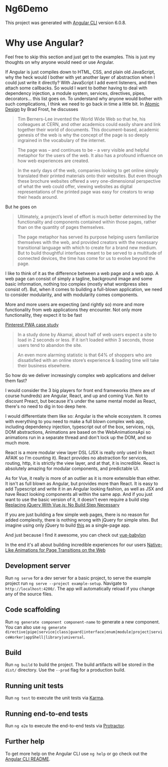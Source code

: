 # Ng6Demo

This project was generated with [Angular CLI](https://github.com/angular/angular-cli) version 6.0.8.

# Why use Angular?

Feel free to skip this section and just get to the examples. This is just my thoughts on why anyone would need or use Angular. 

If Angular is just compiles down to HTML, CSS, and plain old JavaScript, why the heck would I bother with yet another layer of abstraction when I could just write it directly? With JavaScript I add event listeners, and then attach some callbacks. So would I want to bother having to deal with dependency injection, a module system, services, directives, pipes, decorators... this list goes on. To understand why anyone would bother with such complications, I think we need to go back in time a little bit. In [Atomic Design](http://atomicdesign.bradfrost.com) by Brad Frost, he discusses

> Tim Berners-Lee invented the World Wide Web so that he, his colleagues at CERN, and other academics could easily share and link together their world of documents. This document-based, academic genesis of the web is why the concept of the page is so deeply ingrained in the vocabulary of the internet.

> The page was – and continues to be – a very visible and helpful metaphor for the users of the web. It also has a profound influence on how web experiences are created.

> In the early days of the web, companies looking to get online simply translated their printed materials onto their websites. But even though these brochure websites offered a very one-dimensional perspective of what the web could offer, viewing websites as digital representations of the printed page was easy for creators to wrap their heads around.

But he goes on

> Ultimately, a project’s level of effort is much better determined by the functionality and components contained within those pages, rather than on the quantity of pages themselves.

> The page metaphor has served its purpose helping users familiarize themselves with the web, and provided creators with the necessary transitional language with which to create for a brand new medium. But to build thoughtful interfaces meant to be served to a multitude of connected devices, the time has come for us to evolve beyond the page.

I like to think of it as the difference between a web page and a web app. A web page can consist of simply a tagline, background image and some basic information, nothing too complex (mostly what wordpress sites consist of). But, when it comes to building a full-blown application, we need to consider modularity, and with modularity comes components. 

More and more users are expecting (and rightly so) more and more functionality from web applications they encounter. Not only more functionality, they expect it to be fast

[Pinterest PWA case study](https://medium.com/dev-channel/a-pinterest-progressive-web-app-performance-case-study-3bd6ed2e6154)

> In a study done by Akamai, about half of web users expect a site to load in 2 seconds or less. If it isn’t loaded within 3 seconds, those users tend to abandon the site.

> An even more alarming statistic is that 64% of shoppers who are dissatisfied with an online store’s experience & loading time will take their business elsewhere.

So how do we deliver increasingly complex web applications and deliver them fast? 

I would consider the 3 big players for front end frameworks (there are of course hundreds) are Angular, React, and up and coming Vue. Not to discount Preact, but because it's under the same mental model as React, there's no need to dig in too deep here.

I would differentiate them like so: Angular is the whole ecosystem. It comes with everything to you need to make a full blown complex web app, including dependency injection, typescript out of the box, services, rxjs, DOM abstractions, Animations are based on the WebAnimationsApi so animations run in a separate thread and don't lock up the DOM, and so much more.

React is a more modular view layer DSL (JSX is really only used in React AFAIK so I'm counting it). React provides no abstraction for services, routing, http, it is strictly the view layer, and at that, it is incredible. React is absolutely amazing for modular components, and predictable UI.

As for Vue, it really is more of an outlier as it is more extensible than either. It isn't as full blown as Angular, but provides more than React. It is easy to add Typescript and write it in an Angular looking fashion, as well as JSX and have React looking components all within the same app. And if you just want to use the basic version of it, it doesn't even require a build step [Replacing jQuery With Vue.js: No Build Step Necessary](https://www.smashingmagazine.com/2018/02/jquery-vue-javascript/)

If you are just building a few simple web pages, there is no reason for added complexity, there is nothing wrong with jQuery for simple sites. But imagine using only jQuery to build [this](http://akveo.com/ngx-admin/#/pages/dashboard) as a single-page app.

And just because I find it awesome, you can check out [vue-babylon](https://beg-in.github.io/vue-babylonjs/#/home)

In the end it's all about building incredible experiences for our users [Native-Like Animations for Page Transitions on the Web](https://css-tricks.com/native-like-animations-for-page-transitions-on-the-web/)
## Development server

Run `ng serve` for a dev server for a basic project, to serve the example project run `ng serve --project example-setup`. Navigate to `http://localhost:4200/`. The app will automatically reload if you change any of the source files.

## Code scaffolding

Run `ng generate component component-name` to generate a new component. You can also use `ng generate directive|pipe|service|class|guard|interface|enum|module|project|serviceWorker|appShell|library|universal`.

## Build

Run `ng build` to build the project. The build artifacts will be stored in the `dist/` directory. Use the `--prod` flag for a production build.

## Running unit tests

Run `ng test` to execute the unit tests via [Karma](https://karma-runner.github.io).

## Running end-to-end tests

Run `ng e2e` to execute the end-to-end tests via [Protractor](http://www.protractortest.org/).

## Further help

To get more help on the Angular CLI use `ng help` or go check out the [Angular CLI README](https://github.com/angular/angular-cli/blob/master/README.md).
